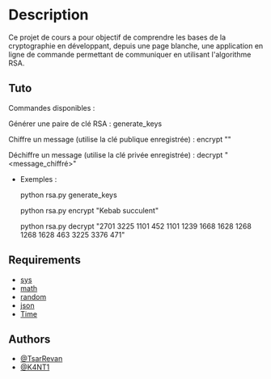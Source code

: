 
# Description

Ce projet de cours a pour objectif de comprendre les bases de la cryptographie en développant, depuis une page blanche, une application en ligne de commande permettant de communiquer en utilisant l'algorithme RSA.


## Tuto

Commandes disponibles :

Générer une paire de clé RSA : 
    generate_keys 

Chiffre un message (utilise la clé publique enregistrée) :
    encrypt "<message>"

Déchiffre un message (utilise la clé privée enregistrée) :
    decrypt "<message_chiffré>"

  - Exemples :
  
    python rsa.py generate_keys

    python rsa.py encrypt "Kebab succulent"

    python rsa.py decrypt "2701 3225 1101 452 1101 1239 1668 1628 1268 1268 1628 463 3225 3376 471"

## Requirements

- [sys](https://docs.python.org/fr/3/library/sys.html)
- [math](https://docs.python.org/3/library/math.html)
- [random](https://docs.python.org/3/library/random.html)
- [json](https://docs.python.org/3/library/json.html)
- [Time](https://docs.python.org/3/library/time.html)

## Authors

- [@TsarRevan](https://github.com/TsarRevan)
- [@K4NT1](https://github.com/K4NT1)
